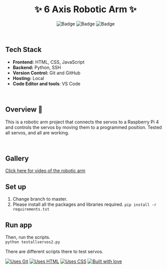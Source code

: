 <h1 align="center">
            ✨ 6 Axis Robotic Arm ✨
</h1>

<div align="center">

![Badge](https://img.shields.io/badge/Tech_Stack-python-yellow) ![Badge](https://img.shields.io/badge/Type-OpenSource-orange) ![Badge](https://img.shields.io/badge/For-Students-red) 

</div>

<br />

## Tech Stack

- **Frontend:** HTML, CSS, JavaScript
- **Backend:** Python, SSH
- **Version Control:** Git and GitHub
- **Hosting:** Local
- **Code Editor and tools**: VS Code

 <br />

</p>

## Overview 🔨

This is a robotic arm project that connects the servos to a Raspberry Pi 4 and controls the servos by moving them to a programmed position. Tested all servos, and all are working.

 <br />

 ## Gallery

<a href='https://youtube.com/shorts/JnGvtVqmeKE?si=3DLGpbV85BaUr5AF'>Click here for video of the robotic arm</a>

## Set up
1. Change branch to master.
2. Please install all the packages and libraries required. ```pip install -r requirements.txt```

## Run app
Then, run the scripts.<br>
```python testallservos2.py```

There are different scripts there to test servos.

[![Uses Git](https://forthebadge.com/images/badges/uses-git.svg)](https://github.com/vedant-jain03/HashHub) [![Uses HTML](https://forthebadge.com/images/badges/uses-html.svg)](https://github.com/vedant-jain03/HashHub) [![Uses CSS](https://forthebadge.com/images/badges/uses-css.svg)](https://github.com/vedant-jain03/HashHub) 
[![Built with love](https://forthebadge.com/images/badges/built-by-developers.svg)](https://github.com/vedant-jain03/HashHub) 
